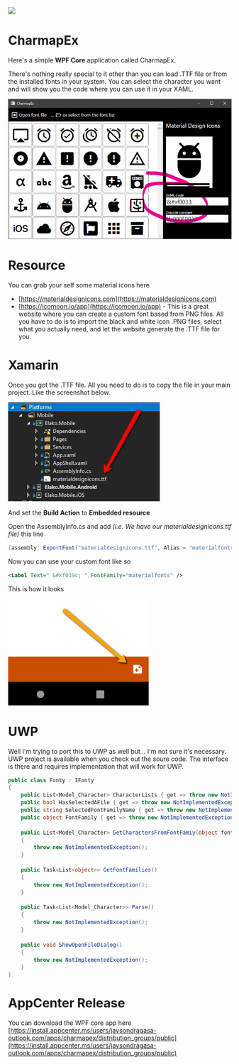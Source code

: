 ![](https://raw.githubusercontent.com/jaysonragasa/Charmap/master/prev.gif)
  
# CharmapEx
Here's a simple **WPF Core** application called CharmapEx.
  
There's nothing really special to it other than you can load .TTF file or from the installed fonts in your system. You can select the character you want and will show you the code where you can use it in your XAML.

![](https://raw.githubusercontent.com/jaysonragasa/Charmap/master/Annotation%202020-05-03%20083835.png)

# Resource
You can grab your self some material icons here
* [https://materialdesignicons.com](https://materialdesignicons.com) 
* [https://icomoon.io/app](https://icomoon.io/app) - This is a great website where you can create a custom font based from PNG files. All you have to do is to import the black and white icon .PNG files, select what you actually need, and let the website generate the .TTF file for you.

# Xamarin
Once you got the .TTF file. All you need to do is to copy the file in your main project. Like the screenshot below.  
  
![](https://raw.githubusercontent.com/jaysonragasa/Charmap/master/2020-05-03_1326.png)
  
And set the **Build Action** to **Embedded resource**
  
Open the AssemblyInfo.cs and add _(i.e. We have our materialdesignicons.ttf file)_ this line
  
```csharp
[assembly: ExportFont("materialdesignicons.ttf", Alias = "materialfonts")]
```
  
Now you can use your custom font like so
  
```xml
<Label Text=" &#xf039c; " FontFamily="materialfonts" />
```
This is how it looks  
  
![](https://raw.githubusercontent.com/jaysonragasa/Charmap/master/2020-05-03_1333.png)

# UWP
Well I'm trying to port this to UWP as well but .. I'm not sure it's necessary. UWP project is available when you check out the soure code. The interface is there and requires implementation that will work for UWP.
```csharp
public class Fonty : IFonty
{
    public List<Model_Character> CharacterLists { get => throw new NotImplementedException(); set => throw new NotImplementedException(); }
    public bool HasSelectedAFile { get => throw new NotImplementedException(); set => throw new NotImplementedException(); }
    public string SelectedFontFamilyName { get => throw new NotImplementedException(); set => throw new NotImplementedException(); }
    public object FontFamily { get => throw new NotImplementedException(); set => throw new NotImplementedException(); }

    public List<Model_Character> GetCharactersFromFontFamiy(object fontFamily)
    {
        throw new NotImplementedException();
    }

    public Task<List<object>> GetFontFamilies()
    {
        throw new NotImplementedException();
    }

    public Task<List<Model_Character>> Parse()
    {
        throw new NotImplementedException();
    }

    public void ShowOpenFileDialog()
    {
        throw new NotImplementedException();
    }
}
```

# AppCenter Release
You can download the WPF core app here  
[https://install.appcenter.ms/users/jaysondragasa-outlook.com/apps/charmapex/distribution_groups/public](https://install.appcenter.ms/users/jaysondragasa-outlook.com/apps/charmapex/distribution_groups/public)